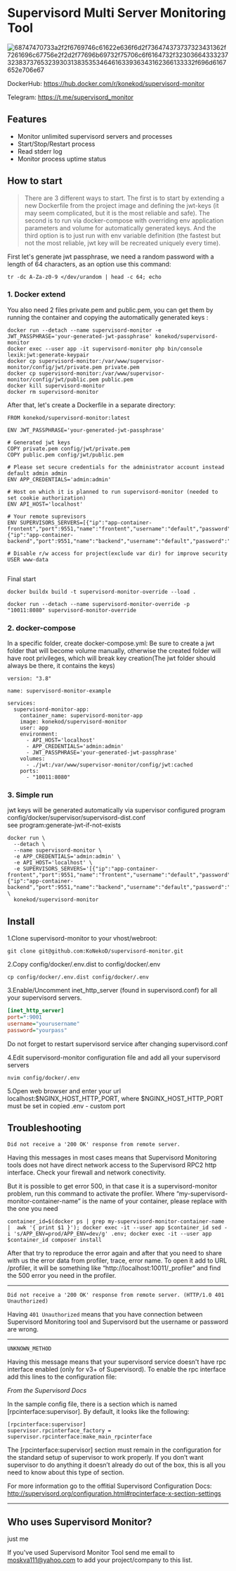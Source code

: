 # Supervisord Multi Server Monitoring Tool

![68747470733a2f2f6769746c61622e636f6d2f736474373737323431362f7261696c67756e2f2d2f77696b69732f75706c6f6164732f32303664333237323837376532393031383535346461633936343162366133332f696d6167652e706e67](https://github.com/KoNekoD/supervisord-monitor/assets/108808201/d486fc99-f352-4112-8581-88303026895b)

DockerHub: https://hub.docker.com/r/konekod/supervisord-monitor

Telegram: https://t.me/supervisord_monitor

## Features

* Monitor unlimited supervisord servers and processes
* Start/Stop/Restart process
* Read stderr log
* Monitor process uptime status

## How to start

> There are 3 different ways to start. The first is to start by extending a new Dockerfile from the project image and defining the jwt-keys (it may seem complicated, but it is the most reliable and safe). The second is to run via docker-compose with overriding env application parameters and volume for automatically generated keys. And the third option is to just run with env variable definition (the fastest but not the most reliable, jwt key will be recreated uniquely every time).

First let's generate jwt passphrase, we need a random password with a length of 64 characters, as an option use this command:

`tr -dc A-Za-z0-9 </dev/urandom | head -c 64; echo`

### 1. Docker extend

You also need 2 files private.pem and public.pem, you can get them by running the container and copying the automatically generated keys :
```
docker run --detach --name supervisord-monitor -e JWT_PASSPHRASE='your-generated-jwt-passphrase' konekod/supervisord-monitor
docker exec --user app -it supervisord-monitor php bin/console lexik:jwt:generate-keypair
docker cp supervisord-monitor:/var/www/supervisor-monitor/config/jwt/private.pem private.pem
docker cp supervisord-monitor:/var/www/supervisor-monitor/config/jwt/public.pem public.pem
docker kill supervisord-monitor
docker rm supervisord-monitor
```
After that, let's create a Dockerfile in a separate directory:

```  
FROM konekod/supervisord-monitor:latest  
  
ENV JWT_PASSPHRASE='your-generated-jwt-passphrase'  
  
# Generated jwt keys  
COPY private.pem config/jwt/private.pem  
COPY public.pem config/jwt/public.pem  
  
# Please set secure credentials for the administrator account instead default admin admin  
ENV APP_CREDENTIALS='admin:admin'  
  
# Host on which it is planned to run supervisord-monitor (needed to set cookie authorization)  
ENV API_HOST='localhost'  
  
# Your remote suprevisors  
ENV SUPERVISORS_SERVERS=[{"ip":"app-container-frontent","port":9551,"name":"frontent","username":"default","password":"default"},{"ip":"app-container-backend","port":9551,"name":"backend","username":"default","password":"default"}]  
  
# Disable r/w access for project(exclude var dir) for improve security  
USER www-data  
  
```

Final start
```
docker buildx build -t supervisord-monitor-override --load .

docker run --detach --name supervisord-monitor-override -p "10011:8080" supervisord-monitor-override
```

### 2. docker-compose
In a specific folder, create docker-compose.yml:
Be sure to create a jwt folder that will become volume manually, otherwise the created folder will have root privileges, which will break key creation(The jwt folder should always be there, it contains the keys)
```
version: "3.8"  
  
name: supervisord-monitor-example  
  
services:  
  supervisord-monitor-app:  
    container_name: supervisord-monitor-app  
    image: konekod/supervisord-monitor  
    user: app  
    environment:  
      - API_HOST='localhost'  
      - APP_CREDENTIALS='admin:admin'  
      - JWT_PASSPHRASE='your-generated-jwt-passphrase'  
    volumes:  
      - ./jwt:/var/www/supervisor-monitor/config/jwt:cached  
    ports:  
      - "10011:8080"
```
### 3. Simple run
jwt keys will be generated automatically via supervisor configured program  
config/docker/supervisor/supervisord-dist.conf  
see program:generate-jwt-if-not-exists
```
docker run \  
  --detach \  
  --name supervisord-monitor \  
  -e APP_CREDENTIALS='admin:admin' \  
  -e API_HOST='localhost' \  
  -e SUPERVISORS_SERVERS='[{"ip":"app-container-frontent","port":9551,"name":"frontent","username":"default","password":"default"},{"ip":"app-container-backend","port":9551,"name":"backend","username":"default","password":"default"}]' \  
  konekod/supervisord-monitor
```

## Install

1.Clone supervisord-monitor to your vhost/webroot:
```
git clone git@github.com:KoNekoD/supervisord-monitor.git
```

2.Copy config/docker/.env.dist to config/docker/.env
```
cp config/docker/.env.dist config/docker/.env
```

3.Enable/Uncomment inet_http_server (found in supervisord.conf) for all your supervisord servers.
```ini
[inet_http_server]
port=*:9001
username="yourusername"
password="yourpass"
```
Do not forget to restart supervisord service after changing supervisord.conf

4.Edit supervisord-monitor configuration file and add all your supervisord servers
```
nvim config/docker/.env
```

5.Open web browser and enter your url localhost:$NGINX_HOST_HTTP_PORT, 
    where $NGINX_HOST_HTTP_PORT must be set in copied .env - custom port

## Troubleshooting
```
Did not receive a '200 OK' response from remote server.
```
Having this messages in most cases means that Supervisord Monitoring tools does not have direct network access to the Supervisord RPC2 http interface. Check your firewall and network conectivity.

But it is possible to get error 500, in that case it is a supervisord-monitor problem, run this command to activate the
profiler.
Where “my-supervisord-monitor-container-name” is the name of your container, please replace with the one you need

```shell
container_id=$(docker ps | grep my-supervisord-monitor-container-name |  awk '{ print $1 }'); docker exec -it --user app $container_id sed -i 's/APP_ENV=prod/APP_ENV=dev/g' .env; docker exec -it --user app $container_id composer install
```

After that try to reproduce the error again and after that you need to share with us the error data from profiler,
trace, error name.
To open it add to URL /profiler, it will be something like “http://localhost:10011/_profiler” and find the 500 error you
need in the profiler.

---

```
Did not receive a '200 OK' response from remote server. (HTTP/1.0 401 Unauthorized)
```
Having `401 Unauthorized` means that you have connection between Supervisord Monitoring tool and Supervisord but the username or password are wrong.

---

```
UNKNOWN_METHOD
```
Having this message means that your supervisord service doesn't have rpc interface enabled (only for v3+ of Supervisord).
To enable the rpc interface add this lines to the configuration file:

*From the Supervisord Docs*

In the sample config file, there is a section which is named [rpcinterface:supervisor]. By default, it looks like the
following:

```
[rpcinterface:supervisor]
supervisor.rpcinterface_factory = supervisor.rpcinterface:make_main_rpcinterface
```

The [rpcinterface:supervisor] section must remain in the configuration for the standard setup of supervisor to work properly.
If you don’t want supervisor to do anything it doesn’t already do out of the box, this is all you need to know about this type of section.

For more information go to the offitial Supervisord Configuration Docs:
http://supervisord.org/configuration.html#rpcinterface-x-section-settings

---

## Who uses Supervisord Monitor? ##

just me


If you've used Supervisord Monitor Tool send me email to moskva111@yahoo.com to add your project/company to this list.
